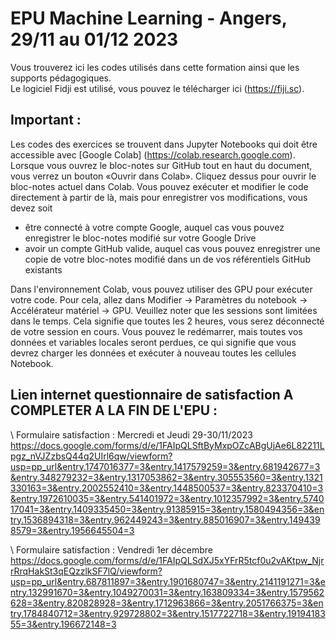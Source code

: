 # EPU Machine Learning - Angers, 29/11 au 01/12 2023

Vous trouverez ici les codes utilisés dans cette formation ainsi que les supports pédagogiques.\
Le logiciel Fidji est utilisé, vous pouvez le télécharger ici (https://fiji.sc).

## Important : 
Les codes des exercices se trouvent dans Jupyter Notebooks qui doit être accessible avec [Google Colab] (https://colab.research.google.com). 
Lorsque vous ouvrez le bloc-notes sur GitHub tout en haut du document, vous verrez un bouton «Ouvrir dans Colab». Cliquez dessus pour ouvrir le bloc-notes actuel dans Colab. 
Vous pouvez exécuter et modifier le code directement à partir de là, mais pour enregistrer vos modifications, vous devez soit
- être connecté à votre compte Google, auquel cas vous pouvez enregistrer le bloc-notes modifié sur votre Google Drive
- avoir un compte GitHub valide, auquel cas vous pouvez enregistrer une copie de votre bloc-notes modifié dans un de vos référentiels GitHub existants

Dans l'environnement Colab, vous pouvez utiliser des GPU pour exécuter votre code. Pour cela, allez dans Modifier -> Paramètres du notebook -> Accélérateur matériel -> GPU. Veuillez   noter que les sessions sont limitées dans le temps. Cela signifie que toutes les 2 heures, vous serez déconnecté de votre session en cours. Vous pouvez le redémarrer, mais toutes vos données et variables locales seront perdues, ce qui signifie que vous devrez charger les données et exécuter à nouveau toutes les cellules Notebook.

## Lien internet questionnaire de satisfaction A COMPLETER A LA FIN DE L'EPU :
\ Formulaire satisfaction : Mercredi et Jeudi 29-30/11/2023
\
https://docs.google.com/forms/d/e/1FAIpQLSftByMxpOZcABgUjAe6L82211Lpgz_nVJZzbsQ44q2UIrl6qw/viewform?usp=pp_url&entry.1747016377=3&entry.1417579259=3&entry.681942677=3&entry.348279232=3&entry.1317053862=3&entry.305553560=3&entry.1321330163=3&entry.2002552410=3&entry.1448500537=3&entry.823370410=3&entry.1972610035=3&entry.541401972=3&entry.1012357992=3&entry.574017041=3&entry.1409335450=3&entry.91385915=3&entry.1580494356=3&entry.1536894318=3&entry.962449243=3&entry.885016907=3&entry.1494398579=3&entry.1956645504=3

\ Formulaire satisfaction : Vendredi 1er décembre
\
https://docs.google.com/forms/d/e/1FAIpQLSdXJ5xYFrR5tcf0u2vAKtpw_NjrrRrqHakSt3qEQzzlkSF7lQ/viewform?usp=pp_url&entry.687811897=3&entry.1901680747=3&entry.2141191271=3&entry.132991670=3&entry.1049270031=3&entry.163809334=3&entry.1579562628=3&entry.820828928=3&entry.1712963866=3&entry.2051766375=3&entry.1784840712=3&entry.929728802=3&entry.1517722718=3&entry.1919418355=3&entry.196672148=3
